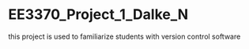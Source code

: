 # EE3370_Project_1_Dalke_N
this project is used to familiarize students with version control software
